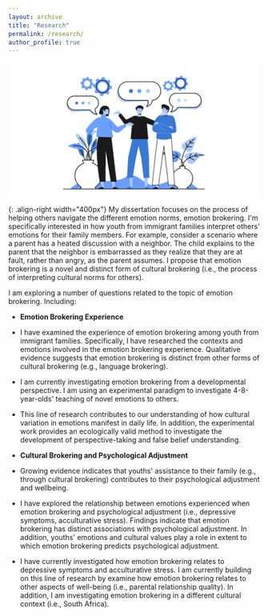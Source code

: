 ```yaml
---
layout: archive
title: "Research"
permalink: /research/
author_profile: true
---
```



![Talking](/images/Talking.png){: .align-right width="400px"} My dissertation focuses on the process of helping others navigate the different emotion norms, emotion brokering. I'm specifically interested in how youth from immigrant families interpret others' emotions for their family members. For example, consider a scenario where a parent has a heated discussion with a neighbor. The child explains to the parent that the neighbor is embarrassed as they realize that they are at fault, rather than angry, as the parent assumes. 
I propose that emotion brokering is a novel and distinct form of cultural brokering (i.e., the process of interpreting cultural norms for others).


 I am exploring a number of questions related to the topic of emotion brokering. Including: 

- **Emotion Brokering Experience**
-   I have examined the experience of emotion brokering among youth from immigrant families. Specifically, I have researched the contexts and emotions involved in the emotion brokering experience. Qualitative evidence suggests that emotion brokering is distinct from other forms of cultural brokering (e.g., language brokering).
-   I am currently investigating emotion brokering from a developmental perspective. I am using an experimental paradigm to investigate 4-8-year-olds' teaching of novel emotions to others.
-   This line of research contributes to our understanding of how cultural variation in emotions manifest in daily life. In addition, the experimental work provides an ecologically valid method to investigate the development of perspective-taking and false belief understanding.
  
- **Cultural Brokering and Psychological Adjustment**
- Growing evidence indicates that youths' assistance to their family (e.g., through cultural brokering) contributes to their psychological adjustment and wellbeing.
- I have explored the relationship between emotions experienced when emotion brokering and psychological adjustment (i.e., depressive symptoms, acculturative stress). Findings indicate that emotion brokering has distinct associations with psychological adjustment. In addition, youths' emotions and cultural values play a role in extent to which emotion brokering predicts psychological adjustment.
- I have currently investigated how emotion brokering relates to depressive symptoms and acculturative stress. I am currently building on this line of research by examine how emotion brokering relates to other aspects of well-being (i.e., parental relationship quality). In addition, I am investigating emotion brokering in a different cultural context (i.e., South Africa). 

